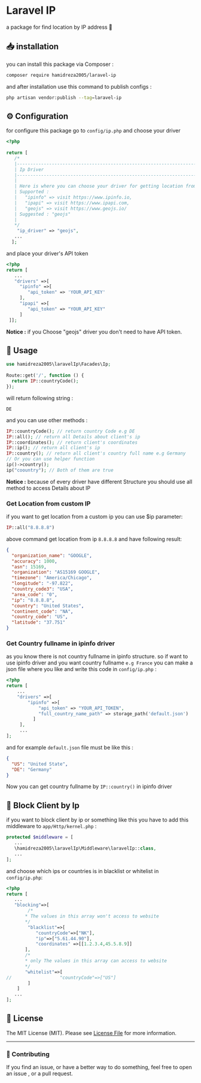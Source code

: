 # Laravel IP  
a package for find location by IP address 🚀  
## 📥 installation  
you can install this package via Composer :   
```bash  
composer require hamidreza2005/laravel-ip  
```  
and after installation use this command to publish configs :   
```bash  
php artisan vendor:publish --tag=laravel-ip  
```  
## :gear: Configuration  
  
for configure this package go to `config/ip.php` and choose your driver  
```php  
<?php    
    
return [    
   /*    
   |--------------------------------------------------------------------------    
   | Ip Driver    
   |--------------------------------------------------------------------------    
   |    
   | Here is where you can choose your driver for getting location from ip    
   | Supported :    
   |   "ipinfo" => visit https://www.ipinfo.io,    
   |   "ipapi" => visit https://www.ipapi.com,    
   |   "geojs" => visit https://www.geojs.io/    
   | Suggested : "geojs"    
   |    
   */  
    "ip_driver" => "geojs",    
   ...  
  ];  
```  
and place your driver's API token   
```php  
<?php     
return [   
   ...  
   "drivers" =>[    
     "ipinfo" =>[    
        "api_token" => 'YOUR_API_KEY'    
     ],    
     "ipapi" =>[    
        "api_token" => "YOUR_API_KEY"    
     ]    
 ]];  
```  
**Notice :** if you Choose "geojs" driver you don't need to have API token.  
  
## :wrench: Usage  
```php  
use hamidreza2005\laravelIp\Facades\Ip;  
  
Route::get('/', function () {    
  return IP::countryCode();    
});  
```  
will return following string :  
```  
DE  
```  
and you can use other methods :  
```php  
IP::countryCode(); // return country Code e.g DE  
IP::all(); // return all Details about client's ip  
IP::coordinates(); // return client's coordinates  
IP::ip(); // return all client's ip  
IP::country(); // return all client's country full name e.g Germany
// Or you can use helper function
ip()->country();
ip("coountry"); // Both of them are true  
```  
**Notice :** because of every driver have different Structure you should use all method to access Details about IP  
### Get Location from custom IP
if you want to get location from a custom ip you can use $ip parameter:
```php
IP::all("8.8.8.8")
```
above command get location from ip `8.8.8.8` and have following result:
```json
{
  "organization_name": "GOOGLE",
  "accuracy": 1000,
  "asn": 15169,
  "organization": "AS15169 GOOGLE",
  "timezone": "America/Chicago",
  "longitude": "-97.822",
  "country_code3": "USA",
  "area_code": "0",
  "ip": "8.8.8.8",
  "country": "United States",
  "continent_code": "NA",
  "country_code": "US",
  "latitude": "37.751"
}
```
### Get Country fullname in ipinfo driver
as you know there is not country fullname in ipinfo structure. so if want to use ipinfo driver and you want country fullname `e.g France` you can make a json file where you like and write this code in `config/ip.php` :
```php
<?php
return [
	...
	"drivers" =>[  
        "ipinfo" =>[  
            "api_token" => "YOUR_API_TOKEN",  
            "full_country_name_path" => storage_path('default.json')  
		  ]
	 ],  
	 ...
];
```
and for example  `default.json` file must be like this :
```json
{   
  "US": "United State",  
  "DE": "Germany"
}
``` 
Now you can get country fullname by `IP::country()` in ipinfo driver
## 🚫 Block Client by Ip  
if you want to block client by ip or something like this you have to add this middleware to `app/Http/kernel.php` :  
```php  
protected $middleware = [    
   ...  
   \hamidreza2005\laravelIp\Middleware\laravelIp::class,  
   ...  
];  
```  
and choose which ips or countries is in blacklist or whitelist in `config/ip.php`:  
```php  
<?php  
return [  
   ...  
   "blocking"=>[    
        /*    
       * The values in this array won't access to website   
       */   
        "blacklist"=>[    
           "countryCode"=>["NK"],    
           "ip"=>["5.61.44.90"],  
           "coordinates" =>[[1.2.3.4,45.5.8.9]]    
       ],    
       /*    
       * only The values in this array can access to website   
       */  
       "whitelist"=>[    
//                  "countryCode"=>["US"]    
        ]    
    ]  
   ...  
];  
```  
## :scroll: License  
  
The MIT License (MIT). Please see [License File](LICENSE.md) for more information.  
  
--------------------  
  
### :raising_hand: Contributing  
If you find an issue, or have a better way to do something, feel free to open an issue , or a pull request.  
